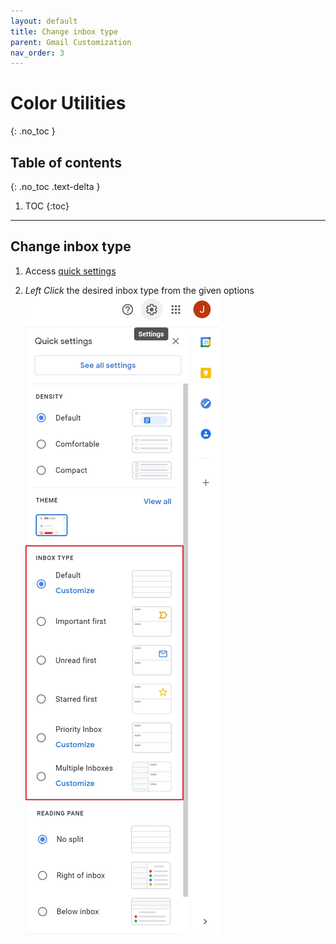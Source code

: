 ```yaml
---
layout: default
title: Change inbox type
parent: Gmail Customization
nav_order: 3
---
```


# Color Utilities
{: .no_toc }

## Table of contents
{: .no_toc .text-delta }

1. TOC
{:toc}

---

## Change inbox type

1. Access [quick settings](https://joonior-programmer.github.io/Gmail_Docs/docs/basics)

2. *Left Click* the desired inbox type from the given options
    <img src = "https://github.com/Joonior-Programmer/Gmail_Docs/blob/master/assets/images/ChangeInboxType/Inbox_type.png?raw=true">
